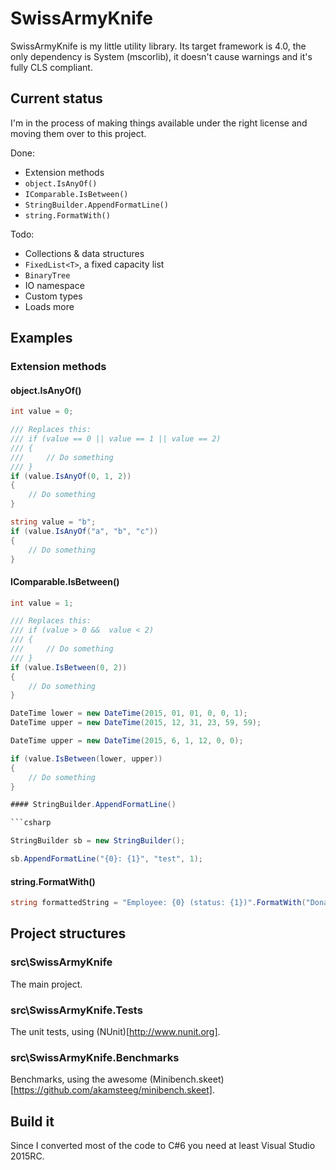 # SwissArmyKnife

SwissArmyKnife is my little utility library. Its target framework is 4.0, the only dependency is System (mscorlib), it doesn't cause warnings and it's fully CLS compliant.

## Current status

I'm in the process of making things available under the right license and moving them over to this project.

Done: 
* Extension methods
 * `object.IsAnyOf()`
 * `IComparable.IsBetween()`
 * `StringBuilder.AppendFormatLine()`
 * `string.FormatWith()`

Todo:
* Collections & data structures
 * `FixedList<T>`, a fixed capacity list
 * `BinaryTree`
 * IO namespace
 * Custom types
 * Loads more

## Examples

### Extension methods

#### object.IsAnyOf()

```csharp
int value = 0;

/// Replaces this:
/// if (value == 0 || value == 1 || value == 2)
/// {
///     // Do something
/// }
if (value.IsAnyOf(0, 1, 2))
{
    // Do something
}
```

```csharp
string value = "b";
if (value.IsAnyOf("a", "b", "c"))
{
    // Do something
}
```

#### IComparable.IsBetween()
```csharp
int value = 1;

/// Replaces this:
/// if (value > 0 &&  value < 2)
/// {
///     // Do something
/// }
if (value.IsBetween(0, 2))
{
    // Do something
}
```

```csharp
DateTime lower = new DateTime(2015, 01, 01, 0, 0, 1);
DateTime upper = new DateTime(2015, 12, 31, 23, 59, 59);

DateTime upper = new DateTime(2015, 6, 1, 12, 0, 0);

if (value.IsBetween(lower, upper))
{
    // Do something
}

#### StringBuilder.AppendFormatLine()

```csharp

StringBuilder sb = new StringBuilder();

sb.AppendFormatLine("{0}: {1}", "test", 1);
```

#### string.FormatWith()

```csharp
string formattedString = "Employee: {0} (status: {1})".FormatWith("Donald Duck", "Fired");
```

## Project structures

### src\SwissArmyKnife

The main project.

### src\SwissArmyKnife.Tests

The unit tests, using (NUnit)[http://www.nunit.org].

### src\SwissArmyKnife.Benchmarks

Benchmarks, using the awesome (Minibench.skeet)[https://github.com/akamsteeg/minibench.skeet].

## Build it

Since I converted most of the code to C#6 you need at least Visual Studio 2015RC.
